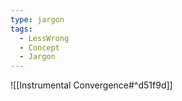 ```yaml
---
type: jargon
tags:
  - LessWrong
  - Concept
  - Jargon
---
```


![[Instrumental Convergence#^d51f9d]]
